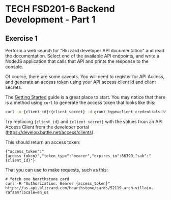 # TECH FSD201-6 Backend Development - Part 1  
  
## Exercise 1  
  
Perform a web search for "Blizzard developer API documentation" and read the documentation. Select one of the available API endpoints, and write a NodeJS application that calls that API and prints the response to the console.  
  
Of course, there are some caveats. You will need to register for API Access, and generate an access token using your API access client id and client secrets.

The [Getting Started](https://develop.battle.net/documentation/guides/getting-started) guide is a great place to start. You may notice that there is a method using `curl` to generate the access token that looks like this:  
  
```sh
curl -u {client_id}:{client_secret} -d grant_type=client_credentials https://oauth.battle.net/token
```

Try replacing `{client_id}` and `{client_secret}` with the values from an API Access Client from the developer portal (https://develop.battle.net/access/clients).

This should return an access token: 

```
{"access_token":"{access_token}","token_type":"bearer","expires_in":86399,"sub":"{client_id}"}
```

That you can use to make requests, such as this:
```
# fetch one hearthstone card
curl -H "Authorization: Bearer {access_token}" https://us.api.blizzard.com/hearthstone/cards/52119-arch-villain-rafaam?locale=en_us
```